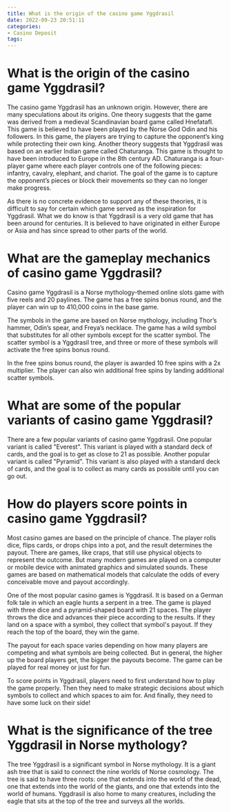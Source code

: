 ```yaml
---
title: What is the origin of the casino game Yggdrasil
date: 2022-09-23 20:51:11
categories:
- Casino Deposit
tags:
---
```



#  What is the origin of the casino game Yggdrasil?

The casino game Yggdrasil has an unknown origin. However, there are many speculations about its origins. One theory suggests that the game was derived from a medieval Scandinavian board game called Hnefatafl. This game is believed to have been played by the Norse God Odin and his followers. In this game, the players are trying to capture the opponent’s king while protecting their own king. Another theory suggests that Yggdrasil was based on an earlier Indian game called Chaturanga. This game is thought to have been introduced to Europe in the 8th century AD. Chaturanga is a four-player game where each player controls one of the following pieces: infantry, cavalry, elephant, and chariot. The goal of the game is to capture the opponent’s pieces or block their movements so they can no longer make progress.

As there is no concrete evidence to support any of these theories, it is difficult to say for certain which game served as the inspiration for Yggdrasil. What we do know is that Yggdrasil is a very old game that has been around for centuries. It is believed to have originated in either Europe or Asia and has since spread to other parts of the world.

#  What are the gameplay mechanics of casino game Yggdrasil?

Casino game Yggdrasil is a Norse mythology-themed online slots game with five reels and 20 paylines. The game has a free spins bonus round, and the player can win up to 410,000 coins in the base game.

The symbols in the game are based on Norse mythology, including Thor’s hammer, Odin’s spear, and Freya’s necklace. The game has a wild symbol that substitutes for all other symbols except for the scatter symbol. The scatter symbol is a Yggdrasil tree, and three or more of these symbols will activate the free spins bonus round.

In the free spins bonus round, the player is awarded 10 free spins with a 2x multiplier. The player can also win additional free spins by landing additional scatter symbols.

#  What are some of the popular variants of casino game Yggdrasil?

There are a few popular variants of casino game Yggdrasil. One popular variant is called "Everest". This variant is played with a standard deck of cards, and the goal is to get as close to 21 as possible. Another popular variant is called "Pyramid". This variant is also played with a standard deck of cards, and the goal is to collect as many cards as possible until you can go out.

#  How do players score points in casino game Yggdrasil?

Most casino games are based on the principle of chance. The player rolls dice, flips cards, or drops chips into a pot, and the result determines the payout. 
 There are games, like craps, that still use physical objects to represent the outcome. But many modern games are played on a computer or mobile device with animated graphics and simulated sounds. These games are based on mathematical models that calculate the odds of every conceivable move and payout accordingly.

One of the most popular casino games is Yggdrasil. It is based on a German folk tale in which an eagle hunts a serpent in a tree. The game is played with three dice and a pyramid-shaped board with 21 spaces. The player throws the dice and advances their piece according to the results. If they land on a space with a symbol, they collect that symbol's payout. If they reach the top of the board, they win the game.

The payout for each space varies depending on how many players are competing and what symbols are being collected. But in general, the higher up the board players get, the bigger the payouts become. The game can be played for real money or just for fun.

To score points in Yggdrasil, players need to first understand how to play the game properly. Then they need to make strategic decisions about which symbols to collect and which spaces to aim for. And finally, they need to have some luck on their side!

#  What is the significance of the tree Yggdrasil in Norse mythology?

The tree Yggdrasil is a significant symbol in Norse mythology. It is a giant ash tree that is said to connect the nine worlds of Norse cosmology. The tree is said to have three roots: one that extends into the world of the dead, one that extends into the world of the giants, and one that extends into the world of humans. Yggdrasil is also home to many creatures, including the eagle that sits at the top of the tree and surveys all the worlds.